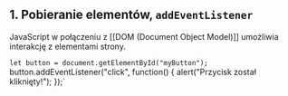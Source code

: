 ## 1. Pobieranie elementów, `addEventListener`

JavaScript w połączeniu z [[DOM (Document Object Model)]] umożliwia interakcję z elementami strony.


`let button = document.getElementById("myButton"); 
`button.addEventListener("click", function() {     alert("Przycisk został kliknięty!"); });`
